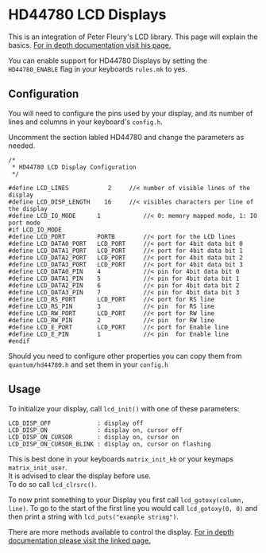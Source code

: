 # HD44780 LCD Displays

This is an integration of Peter Fleury's LCD library. This page will explain the basics. [For in depth documentation visit his page.](http://homepage.hispeed.ch/peterfleury/doxygen/avr-gcc-libraries/group__pfleury__lcd.html)

You can enable support for HD44780 Displays by setting the `HD44780_ENABLE` flag in your keyboards `rules.mk` to yes.

## Configuration

You will need to configure the pins used by your display, and its number of lines and columns in your keyboard's `config.h`.


Uncomment the section labled HD44780 and change the parameters as needed.
````
/*
 * HD44780 LCD Display Configuration
 */

#define LCD_LINES           2     //< number of visible lines of the display
#define LCD_DISP_LENGTH    16     //< visibles characters per line of the display
#define LCD_IO_MODE      1            //< 0: memory mapped mode, 1: IO port mode
#if LCD_IO_MODE
#define LCD_PORT         PORTB        //< port for the LCD lines
#define LCD_DATA0_PORT   LCD_PORT     //< port for 4bit data bit 0
#define LCD_DATA1_PORT   LCD_PORT     //< port for 4bit data bit 1
#define LCD_DATA2_PORT   LCD_PORT     //< port for 4bit data bit 2
#define LCD_DATA3_PORT   LCD_PORT     //< port for 4bit data bit 3
#define LCD_DATA0_PIN    4            //< pin for 4bit data bit 0
#define LCD_DATA1_PIN    5            //< pin for 4bit data bit 1
#define LCD_DATA2_PIN    6            //< pin for 4bit data bit 2
#define LCD_DATA3_PIN    7            //< pin for 4bit data bit 3
#define LCD_RS_PORT      LCD_PORT     //< port for RS line        
#define LCD_RS_PIN       3            //< pin  for RS line        
#define LCD_RW_PORT      LCD_PORT     //< port for RW line        
#define LCD_RW_PIN       2            //< pin  for RW line        
#define LCD_E_PORT       LCD_PORT     //< port for Enable line     
#define LCD_E_PIN        1            //< pin  for Enable line    
#endif
````

Should you need to configure other properties you can copy them from `quantum/hd44780.h` and set them in your `config.h`

## Usage

To initialize your display, call `lcd_init()` with one of these parameters:
````
LCD_DISP_OFF             : display off
LCD_DISP_ON              : display on, cursor off
LCD_DISP_ON_CURSOR       : display on, cursor on
LCD_DISP_ON_CURSOR_BLINK : display on, cursor on flashing
````
This is best done in your keyboards `matrix_init_kb` or your keymaps `matrix_init_user`.  
It is advised to clear the display before use.  
To do so call `lcd_clrsrc()`.

To now print something to your Display you first call `lcd_gotoxy(column, line)`. To go to the start of the first line you would call `lcd_gotoxy(0, 0)` and then print a string with `lcd_puts("example string")`.

There are more methods available to control the display. [For in depth documentation please visit the linked page.](http://homepage.hispeed.ch/peterfleury/doxygen/avr-gcc-libraries/group__pfleury__lcd.html)
